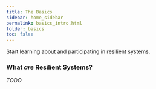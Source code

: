 ```yaml
---
title: The Basics
sidebar: home_sidebar
permalink: basics_intro.html
folder: basics
toc: false
---
```


<span class="fa-stack fa-5x fa-pull-left">
      <i class="fa fa-circle fa-stack-2x text-primary"></i>
      <i class="fa fa-puzzle-piece fa-stack-1x fa-inverse"></i>
</span>

Start learning about and participating in resilient systems.

### What *are* Resilient Systems?

*TODO*
